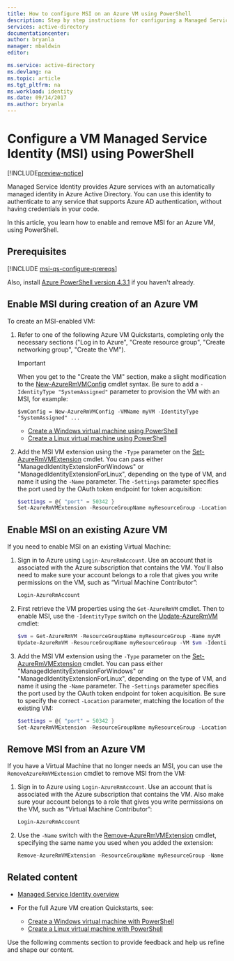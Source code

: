 ```yaml
---
title: How to configure MSI on an Azure VM using PowerShell
description: Step by step instructions for configuring a Managed Service Identity (MSI) on an Azure VM, using PowerShell.
services: active-directory
documentationcenter: 
author: bryanla
manager: mbaldwin
editor: 

ms.service: active-directory
ms.devlang: na
ms.topic: article
ms.tgt_pltfrm: na
ms.workload: identity
ms.date: 09/14/2017
ms.author: bryanla
---
```


# Configure a VM Managed Service Identity (MSI) using PowerShell

[!INCLUDE[preview-notice](../../includes/active-directory-msi-preview-notice.md)]

Managed Service Identity provides Azure services with an automatically managed identity in Azure Active Directory. You can use this identity to authenticate to any service that supports Azure AD authentication, without having credentials in your code. 

In this article, you learn how to enable and remove MSI for an Azure VM, using PowerShell.

## Prerequisites

[!INCLUDE [msi-qs-configure-prereqs](../../includes/msi-qs-configure-prereqs.md)]

Also, install [Azure PowerShell version 4.3.1](https://www.powershellgallery.com/packages/AzureRM/4.3.1) if you haven't already.

## Enable MSI during creation of an Azure VM

To create an MSI-enabled VM:

1. Refer to one of the following Azure VM Quickstarts, completing only the necessary sections ("Log in to Azure", "Create resource group", "Create networking group", "Create the VM"). 

   > [!IMPORTANT] 
   > When you get to the "Create the VM" section, make a slight modification to the [New-AzureRmVMConfig](/powershell/module/azurerm.compute/new-azurermvm) cmdlet syntax. Be sure to add a `-IdentityType "SystemAssigned"` parameter to provision the VM with an MSI, for example:
   >  
   > `$vmConfig = New-AzureRmVMConfig -VMName myVM -IdentityType "SystemAssigned" ...`

   - [Create a Windows virtual machine using PowerShell](../virtual-machines/windows/quick-create-powershell.md)
   - [Create a Linux virtual machine using PowerShell](../virtual-machines/linux/quick-create-powershell.md)



2. Add the MSI VM extension using the `-Type` parameter on the [Set-AzureRmVMExtension](/powershell/module/azurerm.compute/set-azurermvmextension) cmdlet. You can pass either "ManagedIdentityExtensionForWindows" or "ManagedIdentityExtensionForLinux", depending on the type of VM, and name it using the `-Name` parameter. The `-Settings` parameter specifies the port used by the OAuth token endpoint for token acquisition:

   ```powershell
   $settings = @{ "port" = 50342 }
   Set-AzureRmVMExtension -ResourceGroupName myResourceGroup -Location WestUS -VMName myVM -Name "ManagedIdentityExtensionForWindows" -Type "ManagedIdentityExtensionForWindows" -Publisher "Microsoft.ManagedIdentity" -TypeHandlerVersion "1.0" -Settings $settings 
   ```

## Enable MSI on an existing Azure VM

If you need to enable MSI on an existing Virtual Machine:

1. Sign in to Azure using `Login-AzureRmAccount`. Use an account that is associated with the Azure subscription that contains the VM. You'll also need to make sure your account belongs to a role that gives you write permissions on the VM, such as “Virtual Machine Contributor”:

   ```powershell
   Login-AzureRmAccount
   ```

2. First retrieve the VM properties using the `Get-AzureRmVM` cmdlet. Then to enable MSI, use the `-IdentityType` switch on the [Update-AzureRmVM](/powershell/module/azurerm.compute/update-azurermvm) cmdlet:

   ```powershell
   $vm = Get-AzureRmVM -ResourceGroupName myResourceGroup -Name myVM
   Update-AzureRmVM -ResourceGroupName myResourceGroup -VM $vm -IdentityType "SystemAssigned"
   ```

3. Add the MSI VM extension using the `-Type` parameter on the [Set-AzureRmVMExtension](/powershell/module/azurerm.compute/set-azurermvmextension) cmdlet. You can pass either "ManagedIdentityExtensionForWindows" or "ManagedIdentityExtensionForLinux", depending on the type of VM, and name it using the `-Name` parameter. The `-Settings` parameter specifies the port used by the OAuth token endpoint for token acquisition. Be sure to specify the correct `-Location` parameter, matching the location of the existing VM:

   ```powershell
   $settings = @{ "port" = 50342 }
   Set-AzureRmVMExtension -ResourceGroupName myResourceGroup -Location WestUS -VMName myVM -Name "ManagedIdentityExtensionForWindows" -Type "ManagedIdentityExtensionForWindows" -Publisher "Microsoft.ManagedIdentity" -TypeHandlerVersion "1.0" -Settings $settings 
   ```

## Remove MSI from an Azure VM

If you have a Virtual Machine that no longer needs an MSI, you can use the `RemoveAzureRmVMExtension` cmdlet to remove MSI from the VM:

1. Sign in to Azure using `Login-AzureRmAccount`. Use an account that is associated with the Azure subscription that contains the VM. Also make sure your account belongs to a role that gives you write permissions on the VM, such as “Virtual Machine Contributor”:

   ```powershell
   Login-AzureRmAccount
   ```

2. Use the `-Name` switch with the [Remove-AzureRmVMExtension](/powershell/module/azurerm.compute/remove-azurermvmextension) cmdlet, specifying the same name you used when you added the extension:

   ```powershell
   Remove-AzureRmVMExtension -ResourceGroupName myResourceGroup -Name "ManagedIdentityExtensionForWindows" -VMName myVM
   ```

## Related content

- [Managed Service Identity overview](msi-overview.md)
- For the full Azure VM creation Quickstarts, see:
  
  - [Create a Windows virtual machine with PowerShell](../virtual-machines/windows/quick-create-powershell.md) 
  - [Create a Linux virtual machine with PowerShell](../virtual-machines/linux/quick-create-powershell.md) 

Use the following comments section to provide feedback and help us refine and shape our content.
















